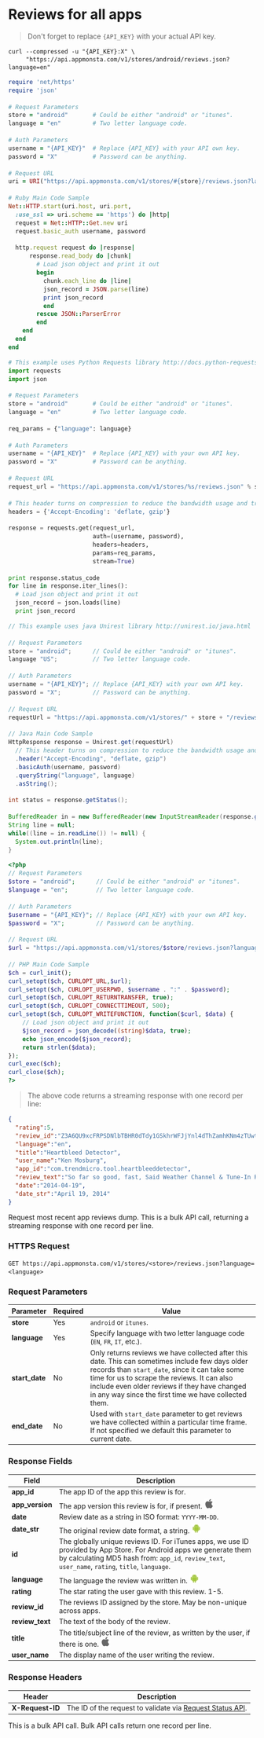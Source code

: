 # **Reviews for all apps**

> Don't forget to replace `{API_KEY}` with your actual API key.

```shell
curl --compressed -u "{API_KEY}:X" \
     "https://api.appmonsta.com/v1/stores/android/reviews.json?language=en"
```

```ruby
require 'net/https'
require 'json'

# Request Parameters
store = "android"       # Could be either "android" or "itunes".
language = "en"         # Two letter language code.

# Auth Parameters
username = "{API_KEY}"  # Replace {API_KEY} with your API own key.
password = "X"          # Password can be anything.

# Request URL
uri = URI("https://api.appmonsta.com/v1/stores/#{store}/reviews.json?language=#{language}")

# Ruby Main Code Sample
Net::HTTP.start(uri.host, uri.port,
  :use_ssl => uri.scheme == 'https') do |http|
  request = Net::HTTP::Get.new uri
  request.basic_auth username, password

  http.request request do |response|
      response.read_body do |chunk|
        # Load json object and print it out
        begin
          chunk.each_line do |line|
          json_record = JSON.parse(line)
          print json_record
          end
        rescue JSON::ParserError
        end
    end
  end
end
```

```python
# This example uses Python Requests library http://docs.python-requests.org/en/master/
import requests
import json

# Request Parameters
store = "android"       # Could be either "android" or "itunes".
language = "en"         # Two letter language code.

req_params = {"language": language}

# Auth Parameters
username = "{API_KEY}"  # Replace {API_KEY} with your own API key.
password = "X"          # Password can be anything.

# Request URL
request_url = "https://api.appmonsta.com/v1/stores/%s/reviews.json" % store

# This header turns on compression to reduce the bandwidth usage and transfer time.
headers = {'Accept-Encoding': 'deflate, gzip'}

response = requests.get(request_url,
                        auth=(username, password),
                        headers=headers,
                        params=req_params,
                        stream=True)

print response.status_code
for line in response.iter_lines():
  # Load json object and print it out
  json_record = json.loads(line)
  print json_record
```

```java
// This example uses java Unirest library http://unirest.io/java.html

// Request Parameters
store = "android";      // Could be either "android" or "itunes".
language "US";          // Two letter language code.

// Auth Parameters
username = "{API_KEY}"; // Replace {API_KEY} with your own API key.
password = "X";         // Password can be anything.

// Request URL
requestUrl = "https://api.appmonsta.com/v1/stores/" + store + "/reviews.json"

// Java Main Code Sample
HttpResponse response = Unirest.get(requestUrl)
  // This header turns on compression to reduce the bandwidth usage and transfer time.
  .header("Accept-Encoding", "deflate, gzip")
  .basicAuth(username, password)
  .queryString("language", language)
  .asString();

int status = response.getStatus();

BufferedReader in = new BufferedReader(new InputStreamReader(response.getRawBody()));
String line = null;
while((line = in.readLine()) != null) {
  System.out.println(line);
}
```

```php
<?php
// Request Parameters
$store = "android";      // Could be either "android" or "itunes".
$language = "en";        // Two letter language code.

// Auth Parameters
$username = "{API_KEY}"; // Replace {API_KEY} with your own API key.
$password = "X";         // Password can be anything.

// Request URL
$url = "https://api.appmonsta.com/v1/stores/$store/reviews.json?language=$language";

// PHP Main Code Sample
$ch = curl_init();
curl_setopt($ch, CURLOPT_URL,$url);
curl_setopt($ch, CURLOPT_USERPWD, $username . ":" . $password);
curl_setopt($ch, CURLOPT_RETURNTRANSFER, true);
curl_setopt($ch, CURLOPT_CONNECTTIMEOUT, 500);
curl_setopt($ch, CURLOPT_WRITEFUNCTION, function($curl, $data) {
    // Load json object and print it out
    $json_record = json_decode((string)$data, true);
    echo json_encode($json_record);
    return strlen($data);
});
curl_exec($ch);
curl_close($ch);
?>
```

> The above code returns a streaming response with one record per line:

```json
{
  "rating":5,
  "review_id":"Z3A6QU9xcFRPSDNlbTBHR0dTdy1GSkhrWFJjYnl4dThZamhKNm4zTUwtYzBkZW9Ud0owWDBLUDBlRWJZSVFNbUdnbEViNlJRclRCMzZCbXh6eENZUm9hVXc",
  "language":"en",
  "title":"Heartbleed Detector",
  "user_name":"Ken Mosburg",
  "app_id":"com.trendmicro.tool.heartbleeddetector",
  "review_text":"So far so good, fast, Said Weather Channel & Tune-In Radio apps vulnerable.  4 other weather apps not affected?",
  "date":"2014-04-19",
  "date_str":"April 19, 2014"
}
```

Request most recent app reviews dump.
This is a bulk API call, returning a streaming response with one record per line.

### HTTPS Request

`GET https://api.appmonsta.com/v1/stores/<store>/reviews.json?language=<language>`

### Request Parameters

Parameter         | Required | Value
----------------- | -------- | -----------
**store**         | Yes      | `android` or `itunes`.
**language**      | Yes      | Specify language with two letter language code (`EN`, `FR`, `IT`, etc.).
**start_date**    | No       | Only returns reviews we have collected after this date. This can sometimes include few days older records than `start_date`, since it can take some time for us to scrape the reviews. It can also include even older reviews if they have changed in any way since the first time we have collected them.
**end_date**      | No       | Used with `start_date` parameter to get reviews we have collected within a particular time frame. If not specified we default this parameter to current date.

### Response Fields

Field                    | Description
------------------------ | -----------
**app_id**               | The app ID of the app this review is for.
**app_version**          | The app version this review is for, if present. ![itunes_only](../images/itunes_logo.jpg)
**date**                 | Review date as a string in ISO format: `YYYY-MM-DD`.
**date_str**             | The original review date format, a string. ![android_only](../images/android_logo.jpg)
**id**                   | The globally unique reviews ID. For iTunes apps, we use ID provided by App Store. For Android apps we generate them by calculating MD5 hash from: `app_id`, `review_text`, `user_name`, `rating`, `title`, `language`.
**language**             | The language the review was written in. ![android_only](../images/android_logo.jpg)
**rating**               | The star rating the user gave with this review. 1-5.
**review_id**            | The reviews ID assigned by the store. May be non-unique across apps.
**review_text**          | The text of the body of the review.
**title**                | The title/subject line of the review, as written by the user, if there is one. ![itunes_only](../images/itunes_logo.jpg)
**user_name**            | The display name of the user writing the review.

### Response Headers
Header           | Description
---------------- | -----------
**X-Request-ID** | The ID of the request to validate via [Request Status API](#get-request-status).

<aside class="notice">
This is a bulk API call. Bulk API calls return one record per line.
</aside>
